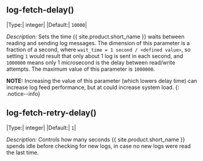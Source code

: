## log-fetch-delay()

|Type:|     integer|
|Default:| `10000`|

*Description:* Sets the time {{ site.product.short_name }} waits between reading and sending log messages. The dimension of this parameter is a fraction of a second, where `wait_time = 1 second / <defined value>`, so setting `1` would result that only about 1 log is sent in each second, and `1000000` means only 1 microsecond is the delay between read/write attempts. The maximum value of this parameter is `1000000`.

**NOTE:** Increasing the value of this parameter (which lowers delay time) can increase log feed performance, but at could increase system load.
{: .notice--info}

## log-fetch-retry-delay()

|Type:|     integer|
|Default:| `1`|

*Description:* Controls how many seconds {{ site.product.short_name }} spends idle before checking for new logs, in case no new logs were read the last time.
